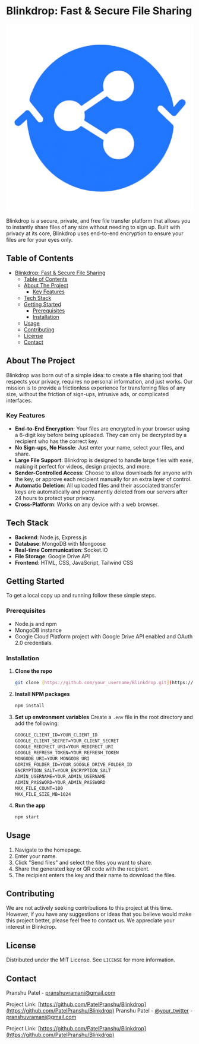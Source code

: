 # Blinkdrop: Fast & Secure File Sharing

![Blinkdrop Logo](public/favicon.png)

Blinkdrop is a secure, private, and free file transfer platform that allows you to instantly share files of any size without needing to sign up. Built with privacy at its core, Blinkdrop uses end-to-end encryption to ensure your files are for your eyes only.

## Table of Contents

- [Blinkdrop: Fast & Secure File Sharing](#blinkdrop-fast--secure-file-sharing)
  - [Table of Contents](#table-of-contents)
  - [About The Project](#about-the-project)
    - [Key Features](#key-features)
  - [Tech Stack](#tech-stack)
  - [Getting Started](#getting-started)
    - [Prerequisites](#prerequisites)
    - [Installation](#installation)
  - [Usage](#usage)
  - [Contributing](#contributing)
  - [License](#license)
  - [Contact](#contact)

## About The Project

Blinkdrop was born out of a simple idea: to create a file sharing tool that respects your privacy, requires no personal information, and just works. Our mission is to provide a frictionless experience for transferring files of any size, without the friction of sign-ups, intrusive ads, or complicated interfaces.

### Key Features

* **End-to-End Encryption**: Your files are encrypted in your browser using a 6-digit key before being uploaded. They can only be decrypted by a recipient who has the correct key.
* **No Sign-ups, No Hassle**: Just enter your name, select your files, and share.
* **Large File Support**: Blinkdrop is designed to handle large files with ease, making it perfect for videos, design projects, and more.
* **Sender-Controlled Access**: Choose to allow downloads for anyone with the key, or approve each recipient manually for an extra layer of control.
* **Automatic Deletion**: All uploaded files and their associated transfer keys are automatically and permanently deleted from our servers after 24 hours to protect your privacy.
* **Cross-Platform**: Works on any device with a web browser.

## Tech Stack

* **Backend**: Node.js, Express.js
* **Database**: MongoDB with Mongoose
* **Real-time Communication**: Socket.IO
* **File Storage**: Google Drive API
* **Frontend**: HTML, CSS, JavaScript, Tailwind CSS

## Getting Started

To get a local copy up and running follow these simple steps.

### Prerequisites

* Node.js and npm
* MongoDB instance
* Google Cloud Platform project with Google Drive API enabled and OAuth 2.0 credentials.

### Installation

1.  **Clone the repo**
    ```sh
    git clone [https://github.com/your_username/Blinkdrop.git](https://github.com/your_username/Blinkdrop.git)
    ```
2.  **Install NPM packages**
    ```sh
    npm install
    ```
3.  **Set up environment variables**
    Create a `.env` file in the root directory and add the following:
    ```
    GOOGLE_CLIENT_ID=YOUR_CLIENT_ID
    GOOGLE_CLIENT_SECRET=YOUR_CLIENT_SECRET
    GOOGLE_REDIRECT_URI=YOUR_REDIRECT_URI
    GOOGLE_REFRESH_TOKEN=YOUR_REFRESH_TOKEN
    MONGODB_URI=YOUR_MONGODB_URI
    GDRIVE_FOLDER_ID=YOUR_GOOGLE_DRIVE_FOLDER_ID
    ENCRYPTION_SALT=YOUR_ENCRYPTION_SALT
    ADMIN_USERNAME=YOUR_ADMIN_USERNAME
    ADMIN_PASSWORD=YOUR_ADMIN_PASSWORD
    MAX_FILE_COUNT=100
    MAX_FILE_SIZE_MB=1024
    ```
4.  **Run the app**
    ```sh
    npm start
    ```

## Usage

1.  Navigate to the homepage.
2.  Enter your name.
3.  Click "Send files" and select the files you want to share.
4.  Share the generated key or QR code with the recipient.
5.  The recipient enters the key and their name to download the files.

## Contributing

We are not actively seeking contributions to this project at this time. However, 
if you have any suggestions or ideas that you believe would make this project better, 
please feel free to contact us. We appreciate your interest in Blinkdrop.

## License

Distributed under the MIT License. See `LICENSE` for more information.

## Contact
Pranshu Patel  - pranshuvramani@gmail.com

Project Link: [https://github.com/PatelPranshu/Blinkdrop](https://github.com/PatelPranshu/Blinkdrop)
Pranshu Patel - [@your_twitter](https://twitter.com/your_twitter) - pranshuvramani@gmail.com

Project Link: [https://github.com/PatelPranshu/Blinkdrop](https://github.com/PatelPranshu/Blinkdrop)
